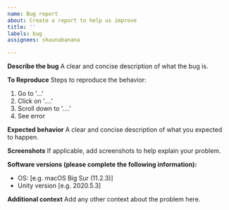```yaml
---
name: Bug report
about: Create a report to help us improve
title: ''
labels: bug
assignees: shaunabanana

---
```


**Describe the bug**
A clear and concise description of what the bug is.

**To Reproduce**
Steps to reproduce the behavior:
1. Go to '...'
2. Click on '....'
3. Scroll down to '....'
4. See error

**Expected behavior**
A clear and concise description of what you expected to happen.

**Screenshots**
If applicable, add screenshots to help explain your problem.

**Software versions (please complete the following information):**
 - OS: [e.g. macOS Big Sur (11.2.3)]
 - Unity version [e.g. 2020.5.3]

**Additional context**
Add any other context about the problem here.
